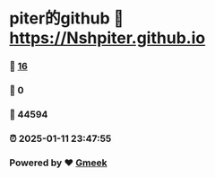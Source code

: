 # piter的github :link: https://Nshpiter.github.io 
### :page_facing_up: [16](https://Nshpiter.github.io/tag.html) 
### :speech_balloon: 0 
### :hibiscus: 44594 
### :alarm_clock: 2025-01-11 23:47:55 
### Powered by :heart: [Gmeek](https://github.com/Meekdai/Gmeek)
